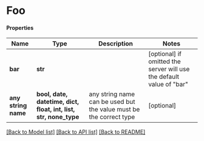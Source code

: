 # Foo

#### Properties
Name | Type | Description | Notes
------------ | ------------- | ------------- | -------------
**bar** | **str** |  | [optional]  if omitted the server will use the default value of "bar"
**any string name** | **bool, date, datetime, dict, float, int, list, str, none_type** | any string name can be used but the value must be the correct type | [optional]

[[Back to Model list]](../README.md#documentation-for-models) [[Back to API list]](../README.md#documentation-for-api-endpoints) [[Back to README]](../README.md)

